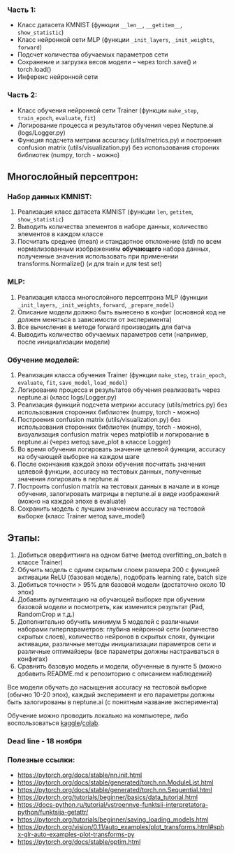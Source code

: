 ### Часть 1:
- Класс датасета KMNIST (функции `__len__`, `__getitem__`, `show_statistic`)
- Класс нейронной сети MLP (функции `_init_layers`, `_init_weights`, `forward`) 
- Подсчет количества обучаемых параметров сети
- Сохранение и загрузка весов модели – через torch.save() и torch.load()
- Инференс нейронной сети 

### Часть 2:
- Класс обучения нейронной сети Trainer (функции `make_step`, `train_epoch`, `evaluate`, `fit`)
- Логирование процесса и результатов обучения через Neptune.ai (logs/Logger.py)
- Функция подсчета метрики accuracy (utils/metrics.py) и построения confusion matrix (utils/visualization.py) без использования стороних библиотек (numpy, torch - можно)


## Многослойный персептрон:

### Набор данных KMNIST:
1) Реализация класс датасета KMNIST (функции `len`, `getitem`, `show_statistic`)
2) Выводить количества элементов в наборе данных, количество элементов в каждом классе
3) Посчитать среднее (mean) и стандартное отклонение (std) по всем нормализованным изображениям __обучающего__ набора данных, полученные значения использовать при применении transforms.Normalize() (и для train и для test set)

### MLP:
1) Реализация класса многослойного персептрона MLP (функции `_init_layers`, `_init_weights`, `forward`, `_prepare_model`)
2) Описание модели должно быть вынесено в конфиг (основной код не должен меняться в зависимости от эксперимента)
3) Все вычисления в методе forward производить для батча
4) Выводить количество обучаемых параметров сети (например, после инициализации модели)

### Обучение моделей:

1) Реализация класса обучения Trainer (функции `make_step`, `train_epoch`, `evaluate`, `fit`, `save_model`, `load_model`)
2) Логирование процесса и результатов обучения реализовать через neptune.ai (класс logs/Logger.py)
3) Реализация функций подсчета метрики accuracy (utils/metrics.py) без использования сторонних библиотек (numpy, torch - можно)
4) Построения confusion matrix (utils/visualization.py) без использования сторонних библиотек (numpy, torch - можно), визуализация confusion matrix через matplotlib и логирование в neptune.ai (через метод save_plot в классе Logger)
5) Во время обучения логировать значение целевой функции, accuracy на обучающей выборке на каждом шаге
6) После окончания каждой эпохи обучения посчитать значения целевой функции, accuracy на тестовых данных, полученные значения логировать в neptune.ai
7) Построить confusion matrix на тестовых данных в начале и в конце обучения, залогировать матрицы в neptune.ai в виде изображений (можно на каждой эпохе в evaluate)
8) Сохранить модель с лучшим значением accuracy на тестовой выборке (класс Trainer метод save_model)

## Этапы:
1) Добиться оверфиттинга на одном батче (метод overfitting_on_batch в классе Trainer)
2) Обучить модель с одним скрытым слоем размера 200 с функцией активации ReLU (базовая модель), подобрать learning rate, batch size
3) Добиться точности > 95% для базовой модели (достаточно около 10 эпох)
4) Добавить аугментацию на обучающей выборке при обучении базовой модели и посмотреть, как изменится результат (Pad, RandomCrop и т.д.)
5) Дополнительно обучить минимум 5 моделей с различными наборами гиперпараметров: глубина нейронной сети (количество скрытых слоев), количество нейронов в скрытых слоях, функции активации, различные методы инициализации параметров сети и различные оптимайзеры (все параметры должны настраиваться в конфигах)
6) Сравнить базовую модель и модели, обученные в пункте 5 (можно добавить README.md к репозиторию с описанием наблюдений)

Все модели обучать до насыщения accuracy на тестовой выборке (обычно 10-20 эпох), каждый эксперимент и его параметры должны быть залогированы в neptune.ai (с понятным название эксперимента)

Обучение можно проводить локально на компьютере, либо воспользоваться [kaggle](https://www.kaggle.com/)/[colab](https://colab.research.google.com/).

### Dead line - 18 ноября



### Полезные ссылки:
- https://pytorch.org/docs/stable/nn.init.html
- https://pytorch.org/docs/stable/generated/torch.nn.ModuleList.html
- https://pytorch.org/docs/stable/generated/torch.nn.Sequential.html
- https://pytorch.org/tutorials/beginner/basics/data_tutorial.html
- https://docs-python.ru/tutorial/vstroennye-funktsii-interpretatora-python/funktsija-getattr/
- https://pytorch.org/tutorials/beginner/saving_loading_models.html
- https://pytorch.org/vision/0.11/auto_examples/plot_transforms.html#sphx-glr-auto-examples-plot-transforms-py
- https://pytorch.org/docs/stable/optim.html
